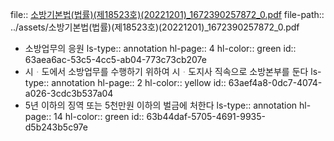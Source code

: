 file:: [소방기본법(법률)(제18523호)(20221201)_1672390257872_0.pdf](../assets/소방기본법(법률)(제18523호)(20221201)_1672390257872_0.pdf)
file-path:: ../assets/소방기본법(법률)(제18523호)(20221201)_1672390257872_0.pdf

- 소방업무의 응원
  ls-type:: annotation
  hl-page:: 4
  hl-color:: green
  id:: 63aea6ac-53c5-4cc5-ab04-773c73cb207e
- 시ᆞ도에서 소방업무를 수행하기 위하여 시ᆞ도지사 직속으로 소방본부를 둔다
  ls-type:: annotation
  hl-page:: 2
  hl-color:: yellow
  id:: 63aef4a8-0dc7-4074-a026-3cdc3b537a04
- 5년 이하의 징역 또는 5천만원 이하의 벌금에 처한다
  ls-type:: annotation
  hl-page:: 14
  hl-color:: green
  id:: 63b44daf-5705-4691-9935-d5b243b5c97e